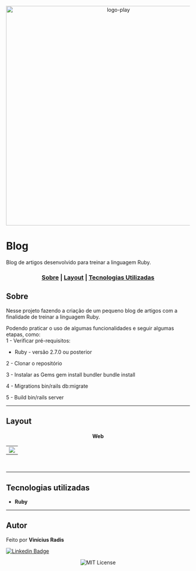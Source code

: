 <p align="center"> <img src="https://palavramagica.com/wp-content/uploads/2020/04/foto-blog.jpg" alt="logo-play" width="600"> </p>


# Blog
Blog de artigos desenvolvido para treinar a linguagem Ruby.


### <p align="center"> [Sobre](#sobre) | [Layout](#layout) | [Tecnologias Utilizadas](#tecnologias-utilizadas) </p>
  

## Sobre 

Nesse projeto fazendo a criação de um pequeno blog de artigos com a finalidade de treinar a linguagem Ruby.

Podendo praticar o uso de algumas funcionalidades e seguir algumas etapas, como: <br>
1 - Verificar pré-requisitos:
* Ruby - versão 2.7.0 ou posterior

2 - Clonar o repositório

3 - Instalar as Gems
gem install bundler
bundle install

4 - Migrations
bin/rails db:migrate

5 - Build
bin/rails server


---

## Layout




#### <p align="center">Web</p>

<table align="center">
   <tr>
    <td valign="top"><img src="https://media.giphy.com/media/E7okAMUdmHSi93OHVP/giphy.gif"> </td>
    
   </tr>
 </table>
 <br>
 
 


 ---

## Tecnologias utilizadas

- **Ruby**


---

## Autor

  
 Feito  por <b>Vinícius Radis</b></a>


[![Linkedin Badge](https://img.shields.io/badge/-LinkedIn-blue?style=flat-square&logo=Linkedin&logoColor=white&link=https://www.linkedin.com/in/vinicius-radis/)](https://www.linkedin.com/in/vinicius-radis/)


<p align="center"> <img alt="MIT License" src="https://img.shields.io/badge/license-MIT-green"> </p>


